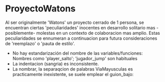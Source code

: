 # ProyectoWatons
Al ser originalmente 'Watons' un proyecto cerrado de 1 persona, se encuentran ciertas 'peculiaridades' inocentes en desarrollo solitario mas -posiblemente- molestas en un contexto de colaboracion mas amplio. Estas peculiaridades se ennumeran a continuacion para futura consideraciones de 'reemplazo' o 'pauta de estilo'.

- No hay estandarización del nombre de las variables/funciones:
     Nombres como 'player_salto'; 'jugador_jump' son habituales
- La indentacion (sangria) es inconsistente. 
- La nombrar, la separaqcion de palabras ViaMayusculas es practicamente inexistente, se suele emplear el guion_bajo:
